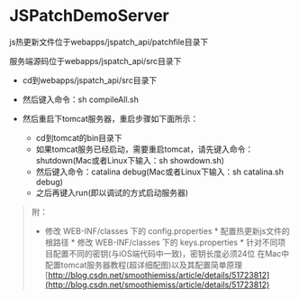 # JSPatchDemoServer

js热更新文件位于webapps/jspatch_api/patchfile目录下

服务端源码位于webapps/jspatch_api/src目录下

* cd到webapps/jspatch_api/src目录下
* 然后键入命令：sh compileAll.sh
* 然后重启下tomcat服务器，重启步骤如下面所示：

   * cd到tomcat的bin目录下
   * 如果tomcat服务已经启动，需要重启tomcat，请先键入命令：shutdown(Mac或者Linux下输入：sh showdown.sh) 
   * 然后键入命令：catalina debug(Mac或者Linux下输入：sh catalina.sh debug)
   * 之后再键入run(即以调试的方式启动服务器)

> 附：
>   * 修改 WEB-INF/classes 下的 config.properties
    * 配置热更新js文件的根路径
    * 修改 WEB-INF/classes 下的 keys.properties
    * 针对不同项目配置不同的密钥(与iOS端代码中一致)，密钥长度必须24位
> 在Mac中配置tomcat服务器教程(超详细配图)以及其配置简单原理
> [http://blog.csdn.net/smoothiemiss/article/details/51723812](http://blog.csdn.net/smoothiemiss/article/details/51723812)
